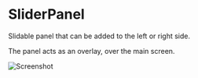 # SliderPanel


Slidable panel that can be added to the left or right side.

The panel acts as an overlay, over the main screen.


![Screenshot](https://github.com/sebk/SliderPanel/raw/master/Screenshot.png)
